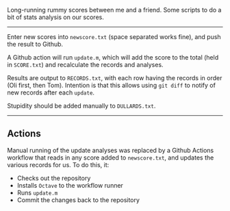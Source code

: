Long-running rummy scores between me and a friend.  Some scripts to do a bit of stats analysis on our scores.

---

Enter new scores into ```newscore.txt``` (space separated works fine), and push the result to Github. 

A Github action will run ```update.m```, which will add the score to the total (held in ```SCORE.txt```) and recalculate the records and analyses.

Results are output to ```RECORDS.txt```, with each row having the records in order (Oli first, then Tom). Intention is that this allows using ```git diff``` to notify of new records after each ```update```.

Stupidity should be added manually to ```DULLARDS.txt```.

---

## Actions

Manual running of the update analyses was replaced by a Github Actions workflow that reads in any score added to ```newscore.txt```, and updates the various records for us. To do this, it:

* Checks out the repository
* Installs ```Octave``` to the workflow runner
* Runs ```update.m```
* Commit the changes back to the repository

